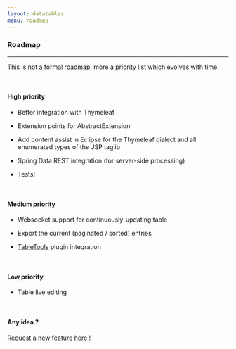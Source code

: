 ```yaml
---
layout: datatables
menu: roadmap
---
```


<h3>Roadmap</h3>
<hr />

This is not a formal roadmap, more a priority list which evolves with time.

<br />
<h4>High priority</h4>

 * Better integration with Thymeleaf

 * Extension points for AbstractExtension
 
 * Add content assist in Eclipse for the Thymeleaf dialect and all enumerated types of the JSP taglib
 
 * Spring Data REST integration (for server-side processing)
 
 * Tests!

<br />
<h4>Medium priority</h4>

 * Websocket support for continuously-updating table
 
 * Export the current (paginated / sorted) entries

 * [TableTools](http://datatables.net/extras/tabletools/) plugin integration

<br />
<h4>Low priority</h4>

 * Table live editing

<br />
<h4>Any idea ?</h4>

[Request a new feature here !](https://github.com/dandelion/issues/issues/new)
